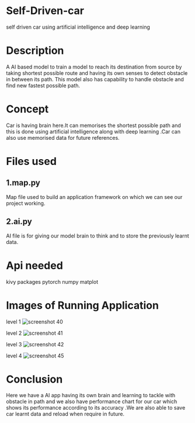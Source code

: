 # Self-Driven-car
self driven car using artificial intelligence and deep learning

# Description
A AI based model to train a model to reach its destination from source by taking shortest possible route and having its own senses to detect obstacle in between its path. This model also has capability to handle obstacle and find new fastest possible path.

# Concept
Car is having brain here.It can memorises the shortest possible path and this is done using artificial intelligence along with deep learning .Car can also use memorised data for future references.


# Files used
## 1.map.py
Map file used to build an application framework on which we can see our project working.

## 2.ai.py
AI file is for giving our model brain to think and to store the previously learnt data. 


# Api needed
kivy packages
pytorch
numpy
matplot

# Images of Running Application
level 1
![screenshot 40](https://user-images.githubusercontent.com/31114647/44303182-8b56bd80-a357-11e8-8978-77d543123189.png)

level 2
![screenshot 41](https://user-images.githubusercontent.com/31114647/44303183-8db91780-a357-11e8-8b84-df38d44decc6.png)

level 3
![screenshot 42](https://user-images.githubusercontent.com/31114647/44303186-927dcb80-a357-11e8-9160-7b9e03198e61.png)

level 4
![screenshot 45](https://user-images.githubusercontent.com/31114647/44303187-93aef880-a357-11e8-8774-fec515858432.png)

# Conclusion 
Here we have a AI app having its own brain and learning to tackle with obstacle in path and we also have performance chart for our car which shows its performance according to its accuracy .We are also able to save car learnt data and reload when require in future.  
